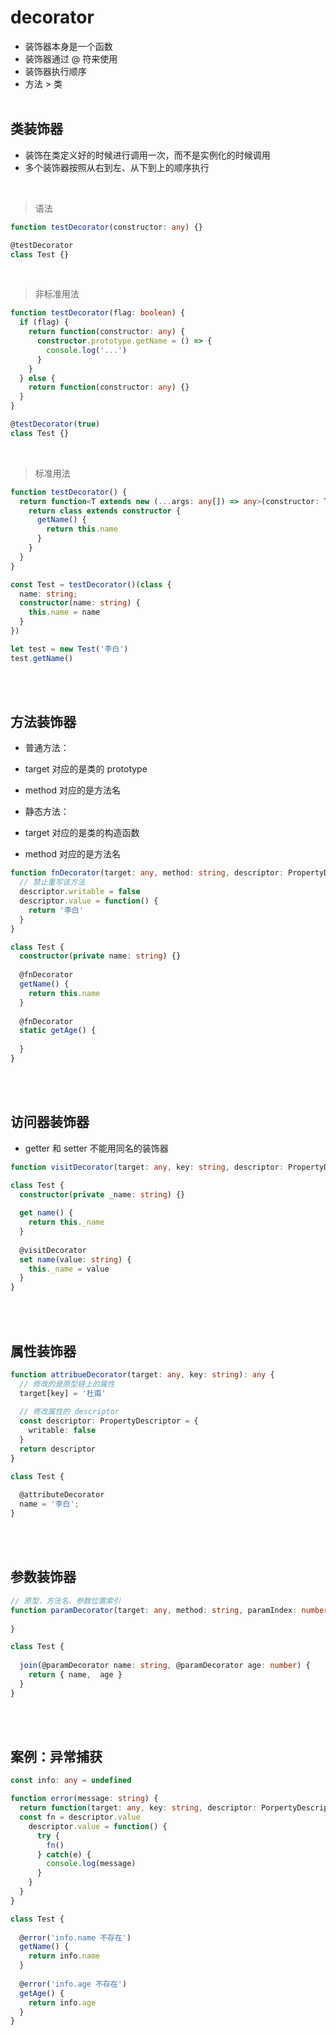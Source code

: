 # decorator

* 装饰器本身是一个函数
* 装饰器通过 @ 符来使用
* 装饰器执行顺序
 * 方法 > 类
<br><br>

## 类装饰器

* 装饰在类定义好的时候进行调用一次，而不是实例化的时候调用
* 多个装饰器按照从右到左、从下到上的顺序执行
<br>

> 语法
```ts
function testDecorator(constructor: any) {}

@testDecorator
class Test {}
```
<br>

> 非标准用法
```ts
function testDecorator(flag: boolean) {
  if (flag) {
    return function(constructor: any) {
      constructor.prototype.getName = () => {
        console.log('...')
      }
    }
  } else {
    return function(constructor: any) {}
  }
}

@testDecorator(true)
class Test {}
```
<br>

> 标准用法
```ts
function testDecorator() {
  return function<T extends new (...args: any[]) => any>(constructor: T) {
    return class extends constructor {
      getName() {
        return this.name
      }
    }
  }
}

const Test = testDecorator()(class {
  name: string;
  constructor(name: string) {
    this.name = name
  }
})

let test = new Test('李白')
test.getName()
```
<br><br>


## 方法装饰器

* 普通方法：
 * target 对应的是类的 prototype
 * method 对应的是方法名

* 静态方法：
 * target 对应的是类的构造函数
 * method 对应的是方法名

```ts
function fnDecorator(target: any, method: string, descriptor: PropertyDescriptor) {
  // 禁止重写该方法
  descriptor.writable = false
  descriptor.value = function() {
    return '李白'
  }
}

class Test {
  constructor(private name: string) {}
  
  @fnDecorator
  getName() {
    return this.name
  }
  
  @fnDecorator
  static getAge() {
    
  }
}
```
<br><br>


## 访问器装饰器

* getter 和 setter 不能用同名的装饰器

```ts
function visitDecorator(target: any, key: string, descriptor: PropertyDescriptor) {}

class Test {
  constructor(private _name: string) {}
  
  get name() {
    return this._name
  }
  
  @visitDecorator
  set name(value: string) {
    this._name = value
  }
}
```
<br><br>


## 属性装饰器

```ts
function attribueDecorator(target: any, key: string): any {
  // 修改的是原型链上的属性
  target[key] = '杜甫'
  
  // 修改属性的 descriptor
  const descriptor: PropertyDescriptor = {
    writable: false
  }
  return descriptor
}

class Test {
  
  @attributeDecorator
  name = '李白';
}
```
<br><br>


## 参数装饰器

```ts
// 原型、方法名、参数位置索引
function paramDecorator(target: any, method: string, paramIndex: number) {
  
}

class Test {
  
  join(@paramDecorator name: string, @paramDecorator age: number) {
    return { name,  age }
  }
}
```
<br><br>


## 案例：异常捕获

```ts
const info: any = undefined

function error(message: string) {
  return function(target: any, key: string, descriptor: PorpertyDescriptor) {
  const fn = descriptor.value
    descriptor.value = function() {
      try {
        fn()
      } catch(e) {
        console.log(message)
      }
    }
  }
}

class Test {
  
  @error('info.name 不存在')
  getName() {
    return info.name
  }
  
  @error('info.age 不存在')
  getAge() {
    return info.age
  }
}
```